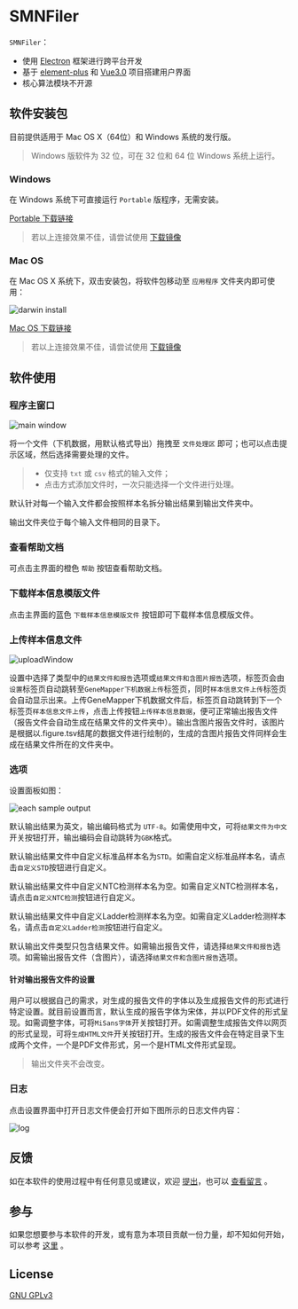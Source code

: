# SMNFiler

`SMNFiler`：

- 使用 [Electron](https://electronjs.org) 框架进行跨平台开发
- 基于 [element-plus](https://github.com/element-plus/element-plus) 和 [Vue3.0](https://github.com/vuejs/core) 项目搭建用户界面
- 核心算法模块不开源

## 软件安装包

目前提供适用于 Mac OS X（64位）和 Windows 系统的发行版。

> Windows 版软件为 32 位，可在 32 位和 64 位 Windows 系统上运行。

### Windows

在 Windows 系统下可直接运行 `Portable` 版程序，无需安装。

[Portable 下载链接](https://github.com/NTLx/SMNFiler/releases/download/v0.6.0/SMNFiler.v0.6.0.Win_Portable.exe)

> 若以上连接效果不佳，请尝试使用 [下载镜像](http://cloud.cubicise.com:10081/s/8GRKCowfwqoLji8)

### Mac OS

在 Mac OS X 系统下，双击安装包，将软件包移动至 `应用程序` 文件夹内即可使用：

![darwin install](https://cdn.jsdelivr.net/gh/Letmeouted/PicGO/Pic/picture.png)

[Mac OS 下载链接](https://github.com/NTLx/SMNFiler/releases/download/v0.2.1/SMNFiler.v0.2.1.MacOS.dmg)

> 若以上连接效果不佳，请尝试使用 [下载镜像](http://cloud.cubicise.com:10081/s/bxbwwpG6NwkaN76)

## 软件使用

### 程序主窗口

![main window](https://cdn.jsdelivr.net/gh/Letmeouted/PCPicture/Snipaste_2023-08-15_08-37-34.png)

将一个文件（下机数据，用默认格式导出）拖拽至 `文件处理区` 即可；也可以点击提示区域，然后选择需要处理的文件。

> - 仅支持 `txt` 或 `csv` 格式的输入文件；
> - 点击方式添加文件时，一次只能选择一个文件进行处理。

默认针对每一个输入文件都会按照样本名拆分输出结果到输出文件夹中。

输出文件夹位于每个输入文件相同的目录下。

### 查看帮助文档

可点击主界面的橙色 `帮助` 按钮查看帮助文档。

### 下载样本信息模版文件

点击主界面的蓝色 `下载样本信息模版文件` 按钮即可下载样本信息模版文件。

### 上传样本信息文件

![uploadWindow](https://cdn.jsdelivr.net/gh/Letmeouted/PCPicture/Snipaste_2023-08-15_10-18-32.png)

设置中选择了类型中的`结果文件和报告`选项或`结果文件和含图片报告`选项，标签页会由`设置`标签页自动跳转至`GeneMapper下机数据上传`标签页，同时`样本信息文件上传`标签页会自动显示出来。上传GeneMapper下机数据文件后，标签页自动跳转到下一个标签页`样本信息文件上传`，点击上传按钮`上传样本信息数据`，便可正常输出报告文件（报告文件会自动生成在结果文件的文件夹中）。输出含图片报告文件时，该图片是根据以.figure.tsv结尾的数据文件进行绘制的，生成的含图片报告文件同样会生成在结果文件所在的文件夹中。

### 选项

设置面板如图：

![each sample output](https://cdn.jsdelivr.net/gh/Letmeouted/PCPicture/Snipaste_2023-08-15_10-17-28.png)

默认输出结果为英文，输出编码格式为 `UTF-8`。如需使用中文，可将`结果文件为中文`开关按钮打开，输出编码会自动跳转为`GBK`格式。

默认输出结果文件中自定义标准品样本名为`STD`。如需自定义标准品样本名，请点击`自定义STD`按钮进行自定义。

默认输出结果文件中自定义NTC检测样本名为空。如需自定义NTC检测样本名，请点击`自定义NTC检测`按钮进行自定义。

默认输出结果文件中自定义Ladder检测样本名为空。如需自定义Ladder检测样本名，请点击`自定义Ladder检测`按钮进行自定义。

默认输出文件类型只包含结果文件。如需输出报告文件，请选择`结果文件和报告`选项。如需输出报告文件（含图片），请选择`结果文件和含图片报告`选项。

#### 针对输出报告文件的设置

用户可以根据自己的需求，对生成的报告文件的字体以及生成报告文件的形式进行特定设置。就目前设置而言，默认生成的报告字体为宋体，并以PDF文件的形式呈现。如需调整字体，可将`MiSans字体`开关按钮打开。如需调整生成报告文件以网页的形式呈现，可将`生成HTML文件`开关按钮打开。生成的报告文件会在特定目录下生成两个文件，一个是PDF文件形式，另一个是HTML文件形式呈现。

> 输出文件夹不会改变。

### 日志

点击设置界面中打开日志文件便会打开如下图所示的日志文件内容：

![log](https://cdn.jsdelivr.net/gh/Letmeouted/PCPicture/Snipaste_2023-08-15_10-23-20.png)

## 反馈

如在本软件的使用过程中有任何意见或建议，欢迎 [提出](https://github.com/NTLx/SMNFiler/issues/new/choose)，也可以 [查看留言](https://github.com/NTLx/SMNFiler/issues) 。

## 参与

如果您想要参与本软件的开发，或有意为本项目贡献一份力量，却不知如何开始，可以参考 [这里](https://opensource.guide/zh-cn/) 。

## License

[GNU GPLv3](LICENSE)
